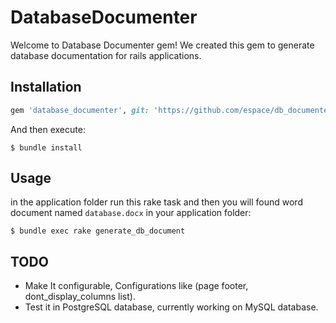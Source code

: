 # DatabaseDocumenter

Welcome to Database Documenter gem! We created this gem to generate database documentation for rails applications.
## Installation

```ruby
gem 'database_documenter', git: 'https://github.com/espace/db_documenter.git'
```

And then execute:

    $ bundle install

## Usage

in the application folder run this rake task and then you will found word document named `database.docx` in your application folder:

    $ bundle exec rake generate_db_document

## TODO

- Make It configurable, Configurations like (page footer, dont_display_columns list).
- Test it in PostgreSQL database, currently working on MySQL database.
